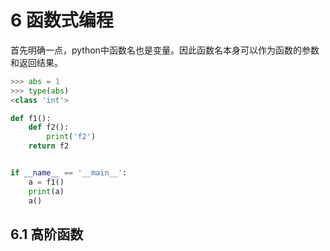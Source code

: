 # 6 函数式编程

首先明确一点，python中函数名也是变量。因此函数名本身可以作为函数的参数和返回结果。

```python
>>> abs = 1
>>> type(abs)
<class 'int'>
```

```python
def f1():
    def f2():
        print('f2')
    return f2


if __name__ == '__main__':
    a = f1()
    print(a)
    a()
```

## 6.1 高阶函数

